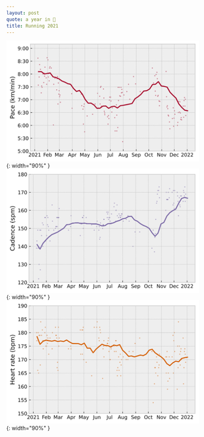 ```yaml
---
layout: post
quote: a year in 👟
title: Running 2021
---
```



![pace](/assets/plots/running_2021/pace.svg){: width="90%" }
![cadence](/assets/plots/running_2021/cadence.svg){: width="90%" }
![heart_rate](/assets/plots/running_2021/heart_rate.svg){: width="90%" }

